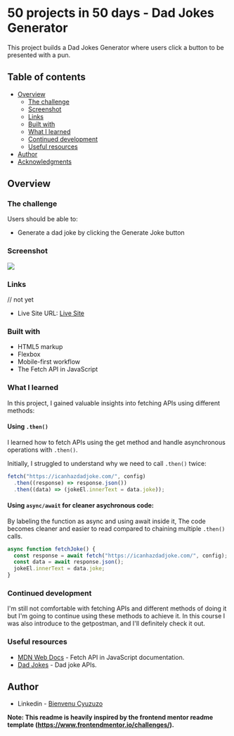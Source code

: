# 50 projects in 50 days - Dad Jokes Generator

This project builds a Dad Jokes Generator where users click a button to be presented with a pun.

## Table of contents

- [Overview](#overview)
  - [The challenge](#the-challenge)
  - [Screenshot](#screenshot)
  - [Links](#links)
  - [Built with](#built-with)
  - [What I learned](#what-i-learned)
  - [Continued development](#continued-development)
  - [Useful resources](#useful-resources)
- [Author](#author)
- [Acknowledgments](#acknowledgments)

## Overview

### The challenge

Users should be able to:

- Generate a dad joke by clicking the Generate Joke button

### Screenshot

![](./screenshot.jpg)

### Links

// not yet

- Live Site URL: [Live Site](https://your-live-site-url.com)

### Built with

- HTML5 markup
- Flexbox
- Mobile-first workflow
- The Fetch API in JavaScript

### What I learned

In this project, I gained valuable insights into fetching APIs using different methods:

#### Using `.then()`

I learned how to fetch APIs using the get method and handle asynchronous operations with `.then()`.

Initially, I struggled to understand why we need to call `.then()` twice:

```js
fetch("https://icanhazdadjoke.com/", config)
  .then((response) => response.json())
  .then((data) => (jokeEl.innerText = data.joke));
```

#### Using `async/await` for cleaner asychronous code:

By labeling the function as async and using await inside it, The code becomes cleaner and easier to read compared to chaining multiple `.then()` calls.

```js
async function fetchJoke() {
  const response = await fetch("https://icanhazdadjoke.com/", config);
  const data = await response.json();
  jokeEl.innerText = data.joke;
}
```

### Continued development

I'm still not comfortable with fetching APIs and different methods of doing it but I'm going to continue using these methods to achieve it.
In this course I was also introduce to the getpostman, and I'll definitely check it out.

### Useful resources

- [MDN Web Docs](https://developer.mozilla.org/en-US/docs/Web/API/Fetch_API) - Fetch API in JavaScript documentation.
- [Dad Jokes](https://icanhazdadjoke.com/api) - Dad joke APIs.

## Author

- Linkedin - [Bienvenu Cyuzuzo](https://www.linkedin.com/in/bienvenu-cyuzuzo/)

**Note: This readme is heavily inspired by the frontend mentor readme template (https://www.frontendmentor.io/challenges/).**
